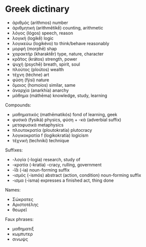 # Greek dictinary

* ἀριθμός (arithmos) number
* ἀριθμητική (arithmētikḗ) counting, arithmetic
* λόγος (lógos) speech, reason
* λογική (logikḗ) logic
* λογικεύω (logikévo) to think/behave reasonably
* μορφή (morphē) shap
* χαρακτήρ (kharaktḗr) type, nature, character
* κρᾰ́τος (krátos) strength, power
* ψυχή (psychē) breath, spirit, soul
* πλούτος (ploútos) wealth
* τέχνη (téchne) art
* φύση (fýsi) nature
* ὅμοιος (homoios) similar, same
* ἀναρχία (anarkhía) anarchy
* μάθημα (máthēma) knowledge, study, learning

Compounds:
* μαθηματικός (mathēmatikós) fond of learning, geek
* φυσικά (fysiká) physics, φύση +‎ -κά (adverbial suffix)
* μεταφυσικά metaphysics
* ‎πλουτοκρατία (ploutokratía) plutocracy
* λογικοκρατία f (logikokratía) logicism
* τέχνική (technikí) technique

Suffixes:
* -λογία (-logia) research, study of
* -κρατία (-kratia) -cracy, rulling, government
* -ῐ́ᾱ (-ia) noun-forming suffix
* -ισμός (-ismós) abstract (action, condition) noun-forming suffix
* -ισμα (-isma) expresses a finished act, thing done

Names:
* Σώκρατες
* Αριστοτέλης
* θεωρεῖ

Faux phrases:
- μαθηματιξ
- κωμπυτερ
- σινωψς
